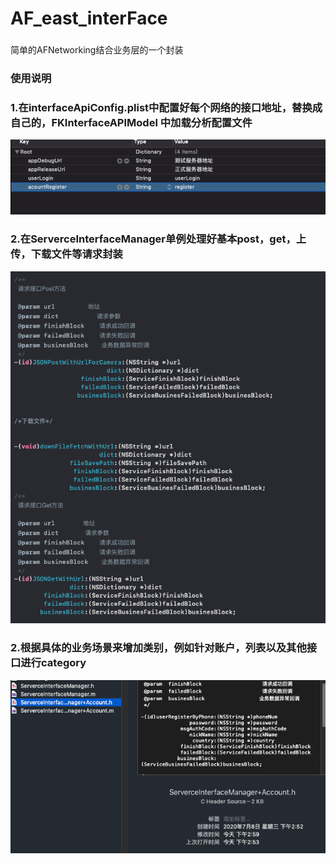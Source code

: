 # AF_east_interFace
### 
简单的AFNetworking结合业务层的一个封装


### 使用说明

### 1.在interfaceApiConfig.plist中配置好每个网络的接口地址，替换成自己的，FKInterfaceAPIModel 中加载分析配置文件

![image](https://github.com/SANSTONE/AF_east_interFace/blob/master/plist.png)

### 2.在ServerceInterfaceManager单例处理好基本post，get，上传，下载文件等请求封装

![image](https://github.com/SANSTONE/AF_east_interFace/blob/master/server.png)

### 2.根据具体的业务场景来增加类别，例如针对账户，列表以及其他接口进行category

![image](https://github.com/SANSTONE/AF_east_interFace/blob/master/category.png)
